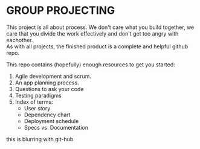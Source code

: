 # GROUP PROJECTING 
This project is all about process.  We don't care what you build together, we care that you divide the work effectively and don't get too angry with eachother.  
As with all projects, the finished product is a complete and helpful github repo.

This repo contains (hopefully) enough resources to get you started:
1. Agile development and scrum.
2. An app planning process.
3. Questions to ask your code
4. Testing paradigms
5. Index of terms:
    * User story
    * Dependency chart
    * Deployment schedule
    * Specs vs. Documentation

this is blurring with git-hub